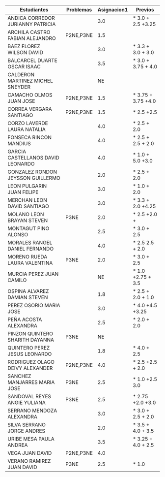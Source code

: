 | Estudiantes                           | Problemas | Asignacion1 | Previos |
|---------------------------------------|-----------|--------------|---------|
| ANDICA CORREDOR JURIANNY PATRICIA     |           |  3.0         |*  3.0 + 2.5 +3.25   |
| ARCHILA CASTRO FABIAN ALEJANDRO       | P2NE,P3NE |  1.5         |         |
| BAEZ FLOREZ WILSON DAVID              |           | 3.0          |* 3.3 + 3.0 + 3.0     |
| BALCARCEL DUARTE OSCAR ISAAC          |           | 3.5          |* 3.0 + 3.75 + 4.0     |
| CALDERON MARTINEZ MICHEL SNEYDER      |           |  NE          |         |
| CAMACHO OLMOS JUAN JOSE               | P2NE,P3NE | 1.5          |* 3.75 + 3.75 +4.0     |
| CORREA VERGARA SANTIAGO               | P2NE,P3NE | 1.5          |* 2.5  +2.5     |
| CORZO LAVERDE LAURA NATALIA           |           | 4.0          |* 2.5 + 2.0      |
| FONSECA RINCON MANDIUS                |           | 4.0          |* 2.5 + 2.5 + 2.0      |
| GARCIA CASTELLANOS DAVID LEONARDO     |           | 4.0          |*  1.0  + 5.0 +3.0   |
| GONZALEZ RONDON JEYSSON GUILLERMO     |           | 2.0          |*  2.5 + 2.0    |
| LEON PULGARIN JUAN FELIPE             |           | 3.0           |* 1.0  + 2.0     |
| MERCHAN LEON DAVID SANTIAGO           |           | 3.0          |* 3.3  + 2.0 +4.25     |
| MOLANO LEON BRAYAN STEVEN             | P3NE      | 2.0          |* 2.5 +2.0 +    |
| MONTAGUT PINO ALONSO                  |           | 2.5          |* 3.0  + 2.5     |
| MORALES RANGEL DANIEL FERNANDO        |           | 4.0          |*  2.5  2.5 + 2.0   |
| MORENO RUEDA LAURA VALENTINA          | P3NE      | 2.0          |*   3.0 + 2.5    |
| MURCIA PEREZ JUAN CAMILO              |           | NE           |*  1.0 +2.75 + 3.5    |
| OSPINA ALVAREZ DAMIAN STEVEN          |           | 1.8          |* 2.5 + 2.0 + 1.0      |
| PEREZ OSORIO MARIA JOSE               |           | 3.0          |* 4.0 +4.5  +3.25     |
| PEÑA ACOSTA ALEXANDRA                 |           | 2.5          |*  2.0 + 2.0     |
| PINZON QUINTERO SHARITH DAYANNA       | P3NE      | NE           |         |
| QUINTERO PEREZ JESUS LEONARDO         |           | 1.8          |* 4.0 + 2.5     |
| RODRIGUEZ OLAGO DEIVY ALEXANDER       | P2NE,P3NE | 4.0          |* 2.5  +2.5 + 2.0   |
| SANCHEZ MANJARRES MARIA JOSE          | P3NE      | 2.5          |* 1.0  +2.5  3.0   |
| SANDOVAL REYES ANGIE YULIANA          | P3NE      | 2.5          |* 2.75 +2.0 +3.0     |
| SERRANO MENDOZA ALEXANDRA             |           | 3.0          |* 3.0  + 2.5 + 2.0    |
| SILVA SERRANO JORGE ANDRES            |           | 2.0          |* 3.5 + 4.0 + 3.5   |
| URIBE MESA PAULA ANDREA               |           | 3.5          |* 3.25 + 4.0 + 2.5    |
| VEGA JUAN DAVID                       |P2NE,P3NE  | 4.0          |         |
| VERANO RAMIREZ JUAN DAVID             |P3NE       | 2.5          |* 1.0        |
